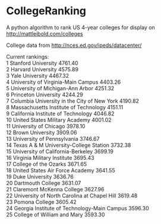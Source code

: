 # CollegeRanking
A python algorithm to rank US 4-year colleges for display on http://mattleibold.com/colleges
 
College data from http://nces.ed.gov/ipeds/datacenter/

Current rankings:<br>
1  Stanford University                                4761.40 <br>
2  Harvard University                                 4575.89 <br>
3  Yale University                                    4467.32 <br>
4  University of Virginia-Main Campus                 4403.26 <br>
5  University of Michigan-Ann Arbor                   4251.32 <br>
6  Princeton University                               4244.29 <br>
7  Columbia University in the City of New York        4190.82 <br>
8  Massachusetts Institute of Technology              4151.11 <br>
9  California Institute of Technology                 4046.82 <br>
10 United States Military Academy                     4001.02 <br>
11 University of Chicago                              3978.10 <br>
12 Brown University                                   3909.06 <br>
13 University of Pennsylvania                         3746.67 <br>
14 Texas A & M University-College Station             3732.38 <br>
15 University of California-Berkeley                  3699.19 <br>
16 Virginia Military Institute                        3695.43 <br>
17 College of the Ozarks                              3671.65 <br>
18 United States Air Force Academy                    3641.55 <br>
19 Duke University                                    3636.76 <br>
20 Dartmouth College                                  3631.07 <br>
21 Claremont McKenna College                          3627.96 <br>
22 University of North Carolina at Chapel Hill        3619.48 <br>
23 Pomona College                                     3605.42 <br>
24 Georgia Institute of Technology-Main Campus        3596.30 <br>
25 College of William and Mary                        3593.30 <br>
